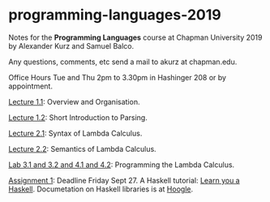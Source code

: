 # programming-languages-2019

Notes for the **Programming Languages** course at Chapman University 2019 by Alexander Kurz and Samuel Balco.

Any questions, comments, etc send a mail to akurz at chapman.edu.

Office Hours Tue and Thu 2pm to 3.30pm in Hashinger 208 or by appointment.

[Lecture 1.1](https://github.com/alexhkurz/programming-languages-2019/blob/master/lecture-1.1.md): Overview and Organisation.

[Lecture 1.2](https://github.com/alexhkurz/programming-languages-2019/blob/master/lecture-1.2.md): Short Introduction to Parsing.

[Lecture 2.1](https://hackmd.io/@m5rnD-8SSPuuSHTKgXvMjg/Skjdh1sSS): Syntax of Lambda Calculus.

[Lecture 2.2](https://hackmd.io/@m5rnD-8SSPuuSHTKgXvMjg/SyDa-43BB): Semantics of Lambda Calculus.

[Lab 3.1 and 3.2 and 4.1 and 4.2](https://github.com/alexhkurz/programming-languages-2019/blob/master/Lab1-Lambda-Calculus/README.md): Programming the Lambda Calculus.

[Assignment 1](https://github.com/alexhkurz/programming-languages-2019/tree/master/Assignment1): Deadline Friday Sept 27. A Haskell tutorial: [Learn you a Haskell](http://learnyouahaskell.com/). Documetation on Haskell libraries is at [Hoogle](https://hoogle.haskell.org/).

